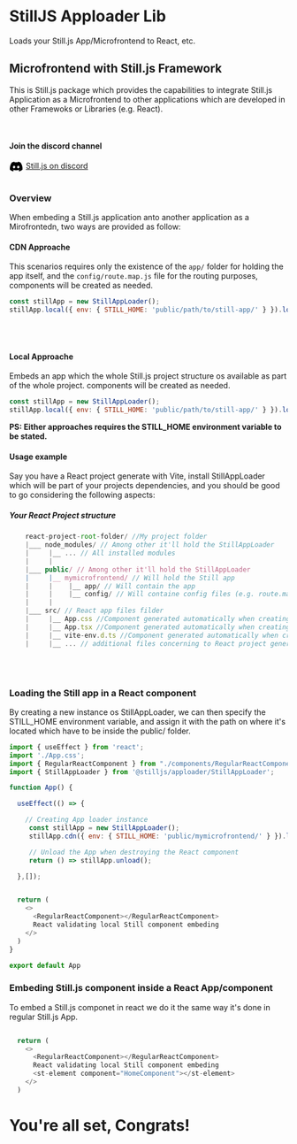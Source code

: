 # StillJS Apploader Lib
Loads your Still.js App/Microfrontend to React, etc. 


## Microfrontend with Still.js Framework

This is Still.js package which provides the capabilities to integrate Still.js Application as a Microfrontend
to other applications which are developed in other Framewoks or Libraries (e.g. React).

<br>

#### Join the discord channel

<a href="https://discord.gg/fUVJRTmQ9f">
<svg xmlns="http://www.w3.org/2000/svg" width="25" style="float: left; padding-right: 5px;" viewBox="0 0 640 512"><!--!Font Awesome Free 6.7.2 by @fontawesome - https://fontawesome.com License - https://fontawesome.com/license/free Copyright 2025 Fonticons, Inc.--><path d="M524.5 69.8a1.5 1.5 0 0 0 -.8-.7A485.1 485.1 0 0 0 404.1 32a1.8 1.8 0 0 0 -1.9 .9 337.5 337.5 0 0 0 -14.9 30.6 447.8 447.8 0 0 0 -134.4 0 309.5 309.5 0 0 0 -15.1-30.6 1.9 1.9 0 0 0 -1.9-.9A483.7 483.7 0 0 0 116.1 69.1a1.7 1.7 0 0 0 -.8 .7C39.1 183.7 18.2 294.7 28.4 404.4a2 2 0 0 0 .8 1.4A487.7 487.7 0 0 0 176 479.9a1.9 1.9 0 0 0 2.1-.7A348.2 348.2 0 0 0 208.1 430.4a1.9 1.9 0 0 0 -1-2.6 321.2 321.2 0 0 1 -45.9-21.9 1.9 1.9 0 0 1 -.2-3.1c3.1-2.3 6.2-4.7 9.1-7.1a1.8 1.8 0 0 1 1.9-.3c96.2 43.9 200.4 43.9 295.5 0a1.8 1.8 0 0 1 1.9 .2c2.9 2.4 6 4.9 9.1 7.2a1.9 1.9 0 0 1 -.2 3.1 301.4 301.4 0 0 1 -45.9 21.8 1.9 1.9 0 0 0 -1 2.6 391.1 391.1 0 0 0 30 48.8 1.9 1.9 0 0 0 2.1 .7A486 486 0 0 0 610.7 405.7a1.9 1.9 0 0 0 .8-1.4C623.7 277.6 590.9 167.5 524.5 69.8zM222.5 337.6c-29 0-52.8-26.6-52.8-59.2S193.1 219.1 222.5 219.1c29.7 0 53.3 26.8 52.8 59.2C275.3 311 251.9 337.6 222.5 337.6zm195.4 0c-29 0-52.8-26.6-52.8-59.2S388.4 219.1 417.9 219.1c29.7 0 53.3 26.8 52.8 59.2C470.7 311 447.5 337.6 417.9 337.6z"/></svg> Still.js on discord
</a>

<br>
<br>

### Overview
When embeding a Still.js application anto another application as a Mirofrontedn, two ways are provided as follow:

#### CDN Approache

This scenarios requires only the existence of the `app/` folder for holding the app itself, and the `config/route.map.js` file for the routing purposes, components will be created as needed.

```js
const stillApp = new StillAppLoader();
stillApp.local({ env: { STILL_HOME: 'public/path/to/still-app/' } }).load();
```

<br><br>

#### Local Approache

Embeds an app which the whole Still.js project structure os available as part of the whole project. components will be created as needed.

```js
const stillApp = new StillAppLoader();
stillApp.local({ env: { STILL_HOME: 'public/path/to/still-app/' } }).load();
```

<b>PS: Either approaches requires the STILL_HOME environment variable to be stated.</b>


#### Usage example
Say you have a React project generate with Vite, install StillAppLoader which will be part of your projects dependencies, and you should be good to go considering the following aspects:
##### Your React Project structure
```js
    react-project-root-folder/ //My project folder
    |___ node_modules/ // Among other it'll hold the StillAppLoader
    |     |__ ... // All installed modules
    |     |
    |___ public/ // Among other it'll hold the StillAppLoader
    |     |__ mymicrofrontend/ // Will hold the Still app
    |     |    |__ app/ // Will contain the app
    |     |    |__ config/ // Will containe config files (e.g. route.map.js, app-setup.js)
    |     |
    |___ src/ // React app files filder
    |     |__ App.css //Component generated automatically when creating project
    |     |__ App.tsx //Component generated automatically when creating project
    |     |__ vite-env.d.ts //Component generated automatically when creating project
    |     |__ ... // additional files concerning to React project generate with Vite
```

<br>
<br>


### Loading the Still app in a React component

By creating a new instance os StillAppLoader, we can then specify the STILL_HOME environment variable, and assign it with the path on where it's located which have to be inside the public/ folder.

```js
import { useEffect } from 'react';
import './App.css';
import { RegularReactComponent } from "./components/RegularReactComponent";
import { StillAppLoader } from '@stilljs/apploader/StillAppLoader';

function App() {

  useEffect(() => {

    // Creating App loader instance
     const stillApp = new StillAppLoader();
     stillApp.cdn({ env: { STILL_HOME: 'public/mymicrofrontend/' } }).load();

     // Unload the App when destroying the React component
     return () => stillApp.unload();

  },[]);


  return (
    <>
      <RegularReactComponent></RegularReactComponent>
      React validating local Still component embeding
    </>
  )
}

export default App
```



### Embeding Still.js component inside a React App/component

To embed a Still.js componet in react we do it the same way it's done in regular Still.js App.

```js

  return (
    <>
      <RegularReactComponent></RegularReactComponent>
      React validating local Still component embeding
      <st-element component="HomeComponent"></st-element>
    </>
  )

```

# You're all set, Congrats!